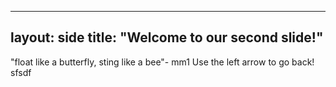 ----
layout: side
title: "Welcome to our second slide!"
---
"float like a butterfly, sting like a bee"- mm1
Use the left arrow to go back!
sfsdf

